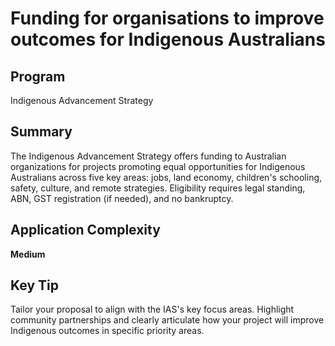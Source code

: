 # Funding for organisations to improve outcomes for Indigenous Australians
  
## Program
Indigenous Advancement Strategy

## Summary
The Indigenous Advancement Strategy offers funding to Australian organizations for projects promoting equal opportunities for Indigenous Australians across five key areas: jobs, land economy, children's schooling, safety, culture, and remote strategies. Eligibility requires legal standing, ABN, GST registration (if needed), and no bankruptcy.

## Application Complexity
**Medium**

## Key Tip
Tailor your proposal to align with the IAS's key focus areas. Highlight community partnerships and clearly articulate how your project will improve Indigenous outcomes in specific priority areas.
